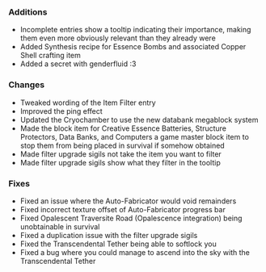 ### Additions
- Incomplete entries show a tooltip indicating their importance, making them even more obviously relevant than they already were
- Added Synthesis recipe for Essence Bombs and associated Copper Shell crafting item
- Added a secret with genderfluid :3

### Changes
- Tweaked wording of the Item Filter entry
- Improved the ping effect
- Updated the Cryochamber to use the new databank megablock system
- Made the block item for Creative Essence Batteries, Structure Protectors, Data Banks, and Computers a game master block item to stop them from being placed in survival if somehow obtained
- Made filter upgrade sigils not take the item you want to filter
- Made filter upgrade sigils show what they filter in the tooltip

### Fixes
- Fixed an issue where the Auto-Fabricator would void remainders
- Fixed incorrect texture offset of Auto-Fabricator progress bar
- Fixed Opalescent Traversite Road (Opalescence integration) being unobtainable in survival
- Fixed a duplication issue with the filter upgrade sigils
- Fixed the Transcendental Tether being able to softlock you
- Fixed a bug where you could manage to ascend into the sky with the Transcendental Tether